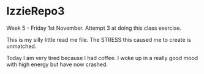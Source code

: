 # IzzieRepo3
Week 5 - Friday 1st November. Attempt 3 at doing this class exercise.

This is my silly little read me file. The STRESS this caused me to create is unmatched.

Today I am very tired because I had coffee. I woke up in a really good mood with high energy but have now crashed. 
